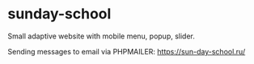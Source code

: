 # sunday-school
Small adaptive website with mobile menu, popup, slider.

Sending messages to email via PHPMAILER: https://sun-day-school.ru/
